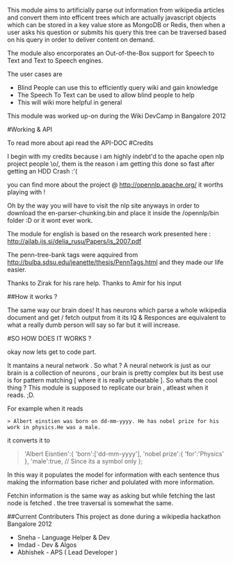 This module aims to artificially parse out information from wikipedia articles and convert them into efficent trees which are actually javascript objects which can be stored in a key value store as MongoDB or Redis, then when a user asks his question or submits his query this tree can be traversed based on his query in order to deliver content on demand.

The module also encorporates an Out-of-the-Box support for Speech to Text and Text to Speech engines.

The user cases are 
  
  * Blind People can use this to efficiently query wiki and gain knowledge
  * The Speech To Text can be used to allow blind people to help
  * This will wiki more helpful in general


This module was worked up-on during the Wiki DevCamp in Bangalore 2012 

#Working & API

To read more about api read the API-DOC
#Credits

I begin with my credits because i am highly indebt'd to the apache open nlp project people \o/, them is the reason i am getting this done so fast after getting an HDD Crash :'( 

you can find more about the project @
  http://opennlp.apache.org/
it worths playing with !

Oh by the way you will have to visit the nlp site anyways in order to download the 
   en-parser-chunking.bin 
and place it inside the /opennlp/bin folder :D
or it wont ever work.

The module for english is based on the research work presented here : 
http://ailab.ijs.si/delia_rusu/Papers/is_2007.pdf

The penn-tree-bank tags were aqquired from 
http://bulba.sdsu.edu/jeanette/thesis/PennTags.html
and they made our life easier.

Thanks to Zirak for his rare help.
Thanks to Amir for his input 

##How it works ?

The same way our brain does!
It has neurons which parse a whole wikipedia document and get / fetch output from it
its IQ & Responces are equivalent to what a really dumb person will say so far but it will increase.

#SO HOW DOES IT WORKS ?

okay now lets get to code part.

It mantains a neural network . So what ?
A neural network is just as our brain is a collection of neurons , our brain is pretty complex
but its best use is for pattern matching [ where it is really unbeatable ]. So whats the cool thing ? 
This module is supposed to replicate our brain , atleast when it reads. ;D.

For example when it reads

    > Albert einstien was born on dd-mm-yyyy. He has nobel prize for his work in physics.He was a male.

it converts it to
   > 'Albert Eisntien':{
        'born':['dd-mm-yyyy'],
        'nobel prize':{
              'for':'Physics'
         },
        'male':true, // Since its a symbol only
      };


In this way it populates the model for information with each sentence thus making the information base richer and polulated with more information.

Fetchin information is the same way as asking but while fetching the last node is fetched . the tree traversal is somewhat the same.


##Current Contributers
This project as done during a wikipedia hackathon Bangalore 2012
 * Sneha - Language Helper & Dev
 * Imdad - Dev & Algos
 * Abhishek - APS ( Lead Developer )

